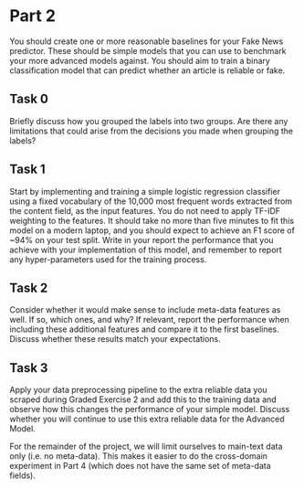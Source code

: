 # Part 2
You should create one or more reasonable baselines for your Fake News predictor. These should be simple models that you can use to benchmark your more advanced models against. You should aim to train a binary classification model that can predict whether an article is reliable or fake.

## Task 0
Briefly discuss how you grouped the labels into two groups. Are there any limitations that could arise from the decisions you made when grouping the labels?

## Task 1 
Start by implementing and training a simple logistic regression classifier using a fixed vocabulary of the 10,000 most frequent words extracted from the content field, as the input features. You do not need to apply TF-IDF weighting to the features. It should take no more than five minutes to fit this model on a modern laptop, and you should expect to achieve an F1 score of ~94% on your test split. Write in your report the performance that you achieve with your implementation of this model, and remember to report any hyper-parameters used for the training process.

## Task 2 
Consider whether it would make sense to include meta-data features as well. If so, which ones, and why? If relevant, report the performance when including these additional features and compare it to the first baselines. Discuss whether these results match your expectations.

## Task 3 
Apply your data preprocessing pipeline to the extra reliable data you scraped during Graded Exercise 2 and add this to the training data and observe how this changes the performance of your simple model. Discuss whether you will continue to use this extra reliable data for the Advanced Model.

For the remainder of the project, we will limit ourselves to main-text data only (i.e. no meta-data). This makes it easier to do the cross-domain experiment in Part 4 (which does not have the same set of meta-data fields).

